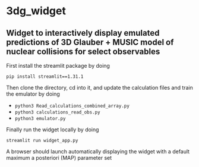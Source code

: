# 3dg_widget

## Widget to interactively display emulated predictions of 3D Glauber + MUSIC model of nuclear collisions for select observables

First install the streamlit package by doing

`pip install streamlit==1.31.1`

Then clone the directory, cd into it, and update the calculation files and train the emulator by doing

  - `python3 Read_calculations_combined_array.py`
  - `python3 calculations_read_obs.py`
  - `python3 emulator.py`

Finally run the widget locally by doing

`streamlit run widget_app.py`


A browser should launch automatically displaying the widget with a default maximum a posteriori (MAP) parameter set
